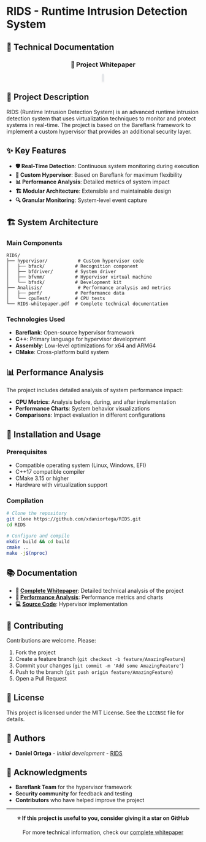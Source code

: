 # RIDS - Runtime Intrusion Detection System

## 📖 Technical Documentation

<div align="center">
  <h3>🔬 Project Whitepaper</h3>
  <object 
    data="RIDS-whitepaper.pdf" 
    width="90%" 
    height="700" 
    type="application/pdf"
    style="border: 2px solid #e1e4e8; border-radius: 6px; box-shadow: 0 2px 4px rgba(0,0,0,0.1);">
  </object>
</div>

## 🎯 Project Description

RIDS (Runtime Intrusion Detection System) is an advanced runtime intrusion detection system that uses virtualization techniques to monitor and protect systems in real-time. The project is based on the Bareflank framework to implement a custom hypervisor that provides an additional security layer.

## ✨ Key Features

- **🛡️ Real-Time Detection**: Continuous system monitoring during execution
- **🔧 Custom Hypervisor**: Based on Bareflank for maximum flexibility
- **📊 Performance Analysis**: Detailed metrics of system impact
- **🏗️ Modular Architecture**: Extensible and maintainable design
- **🔍 Granular Monitoring**: System-level event capture

## 🏗️ System Architecture

### Main Components

```
RIDS/
├── hypervisor/           # Custom hypervisor code
│   ├── bfack/           # Recognition component
│   ├── bfdriver/        # System driver
│   ├── bfvmm/           # Hypervisor virtual machine
│   └── bfsdk/           # Development kit
├── Analisis/             # Performance analysis and metrics
│   ├── perf/            # Performance data
│   └── cpuTest/         # CPU tests
└── RIDS-whitepaper.pdf  # Complete technical documentation
```

### Technologies Used

- **Bareflank**: Open-source hypervisor framework
- **C++**: Primary language for hypervisor development
- **Assembly**: Low-level optimizations for x64 and ARM64
- **CMake**: Cross-platform build system

## 📊 Performance Analysis

The project includes detailed analysis of system performance impact:

- **CPU Metrics**: Analysis before, during, and after implementation
- **Performance Charts**: System behavior visualizations
- **Comparisons**: Impact evaluation in different configurations

## 🚀 Installation and Usage

### Prerequisites

- Compatible operating system (Linux, Windows, EFI)
- C++17 compatible compiler
- CMake 3.15 or higher
- Hardware with virtualization support

### Compilation

```bash
# Clone the repository
git clone https://github.com/xdaniortega/RIDS.git
cd RIDS

# Configure and compile
mkdir build && cd build
cmake ..
make -j$(nproc)
```

## 📚 Documentation

- **📄 [Complete Whitepaper](RIDS-whitepaper.pdf)**: Detailed technical analysis of the project
- **🔬 [Performance Analysis](Analisis/)**: Performance metrics and charts
- **💻 [Source Code](hypervisor/)**: Hypervisor implementation

## 🤝 Contributing

Contributions are welcome. Please:

1. Fork the project
2. Create a feature branch (`git checkout -b feature/AmazingFeature`)
3. Commit your changes (`git commit -m 'Add some AmazingFeature'`)
4. Push to the branch (`git push origin feature/AmazingFeature`)
5. Open a Pull Request

## 📄 License

This project is licensed under the MIT License. See the `LICENSE` file for details.

## 👥 Authors

- **Daniel Ortega** - *Initial development* - [RIDS](https://github.com/xdaniortega/RIDS)

## 🙏 Acknowledgments

- **Bareflank Team** for the hypervisor framework
- **Security community** for feedback and testing
- **Contributors** who have helped improve the project

---

<div align="center">
  <p><strong>⭐ If this project is useful to you, consider giving it a star on GitHub</strong></p>
  <p>For more technical information, check our <a href="RIDS-whitepaper.pdf">complete whitepaper</a></p>
</div>
